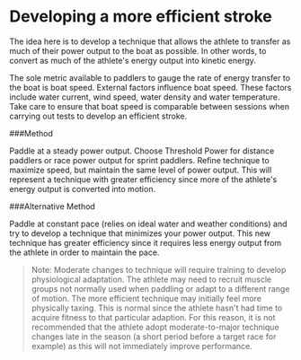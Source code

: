 # Developing a more efficient stroke

The idea here is to develop a technique that allows the athlete to transfer as much of their power output to the boat as possible. In other words, to convert as much of the athlete's energy output into kinetic energy.

The sole metric available to paddlers to gauge the rate of energy transfer to the boat is boat speed. External factors influence boat speed. These factors include water current, wind speed, water density and water temperature. Take care to ensure that boat speed is comparable between sessions when carrying out tests to develop an efficient stroke.

###Method

Paddle at a steady power output. Choose Threshold Power for distance paddlers or race power output for sprint paddlers.
Refine technique to maximize speed, but maintain the same level of power output. This will represent a technique with greater efficiency since more of the athlete's energy output is converted into motion.

###Alternative Method

Paddle at constant pace (relies on ideal water and weather conditions) and try to develop a technique that minimizes your power output. This new technique has greater efficiency since it requires less energy output from the athlete in order to maintain the pace.

> Note: Moderate changes to technique will require training to develop physiological adaptation. The athlete may need to recruit muscle groups not normally used when paddling or adapt to a different range of motion.
> The more efficient technique may initially feel more physically taxing. This is normal since the athlete hasn't had time to acquire fitness to that particular adaption. For this reason, it is not recommended that the athlete adopt moderate-to-major technique changes late in the season (a short period before a target race for example) as this will not immediately improve performance.